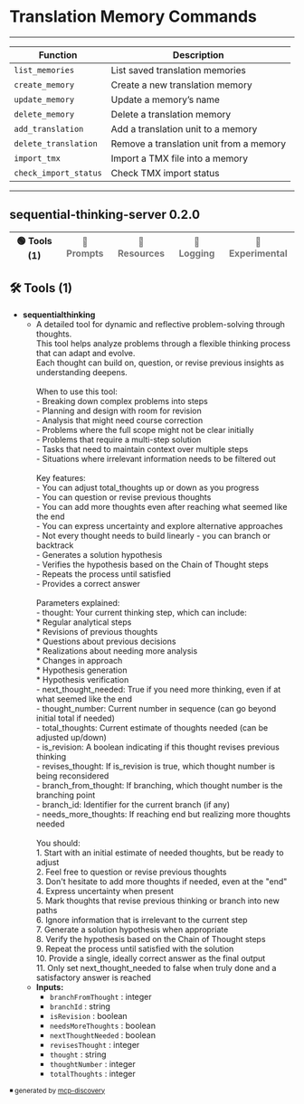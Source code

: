 # Translation Memory Commands

---

| Function                | Description                               |
|------------------------|-------------------------------------------|
| `list_memories`       | List saved translation memories           |
| `create_memory`       | Create a new translation memory           |
| `update_memory`       | Update a memory’s name                    |
| `delete_memory`       | Delete a translation memory               |
| `add_translation`     | Add a translation unit to a memory        |
| `delete_translation`  | Remove a translation unit from a memory   |
| `import_tmx`          | Import a TMX file into a memory           |
| `check_import_status` | Check TMX import status                   |

---










## sequential-thinking-server 0.2.0
| 🟢 Tools (1) | <span style="opacity:0.6">🔴 Prompts</span> | <span style="opacity:0.6">🔴 Resources</span> | <span style="opacity:0.6">🔴 Logging</span> | <span style="opacity:0.6">🔴 Experimental</span> |
| --- | --- | --- | --- | --- |
## 🛠️ Tools (1)


- **sequentialthinking**
  - A detailed tool for dynamic and reflective problem-solving through thoughts.<br/>This tool helps analyze problems through a flexible thinking process that can adapt and evolve.<br/>Each thought can build on, question, or revise previous insights as understanding deepens.<br/><br/>When to use this tool:<br/>- Breaking down complex problems into steps<br/>- Planning and design with room for revision<br/>- Analysis that might need course correction<br/>- Problems where the full scope might not be clear initially<br/>- Problems that require a multi-step solution<br/>- Tasks that need to maintain context over multiple steps<br/>- Situations where irrelevant information needs to be filtered out<br/><br/>Key features:<br/>- You can adjust total_thoughts up or down as you progress<br/>- You can question or revise previous thoughts<br/>- You can add more thoughts even after reaching what seemed like the end<br/>- You can express uncertainty and explore alternative approaches<br/>- Not every thought needs to build linearly - you can branch or backtrack<br/>- Generates a solution hypothesis<br/>- Verifies the hypothesis based on the Chain of Thought steps<br/>- Repeats the process until satisfied<br/>- Provides a correct answer<br/><br/>Parameters explained:<br/>- thought: Your current thinking step, which can include:<br/>* Regular analytical steps<br/>* Revisions of previous thoughts<br/>* Questions about previous decisions<br/>* Realizations about needing more analysis<br/>* Changes in approach<br/>* Hypothesis generation<br/>* Hypothesis verification<br/>- next_thought_needed: True if you need more thinking, even if at what seemed like the end<br/>- thought_number: Current number in sequence (can go beyond initial total if needed)<br/>- total_thoughts: Current estimate of thoughts needed (can be adjusted up/down)<br/>- is_revision: A boolean indicating if this thought revises previous thinking<br/>- revises_thought: If is_revision is true, which thought number is being reconsidered<br/>- branch_from_thought: If branching, which thought number is the branching point<br/>- branch_id: Identifier for the current branch (if any)<br/>- needs_more_thoughts: If reaching end but realizing more thoughts needed<br/><br/>You should:<br/>1. Start with an initial estimate of needed thoughts, but be ready to adjust<br/>2. Feel free to question or revise previous thoughts<br/>3. Don't hesitate to add more thoughts if needed, even at the "end"<br/>4. Express uncertainty when present<br/>5. Mark thoughts that revise previous thinking or branch into new paths<br/>6. Ignore information that is irrelevant to the current step<br/>7. Generate a solution hypothesis when appropriate<br/>8. Verify the hypothesis based on the Chain of Thought steps<br/>9. Repeat the process until satisfied with the solution<br/>10. Provide a single, ideally correct answer as the final output<br/>11. Only set next_thought_needed to false when truly done and a satisfactory answer is reached
  - **Inputs:**
      - <code>branchFromThought</code> : integer<br />
      - <code>branchId</code> : string<br />
      - <code>isRevision</code> : boolean<br />
      - <code>needsMoreThoughts</code> : boolean<br />
      - <code>nextThoughtNeeded</code> : boolean<br />
      - <code>revisesThought</code> : integer<br />
      - <code>thought</code> : string<br />
      - <code>thoughtNumber</code> : integer<br />
      - <code>totalThoughts</code> : integer<br />




<sup>◾ generated by [mcp-discovery](https://github.com/rust-mcp-stack/mcp-discovery)</sup>

